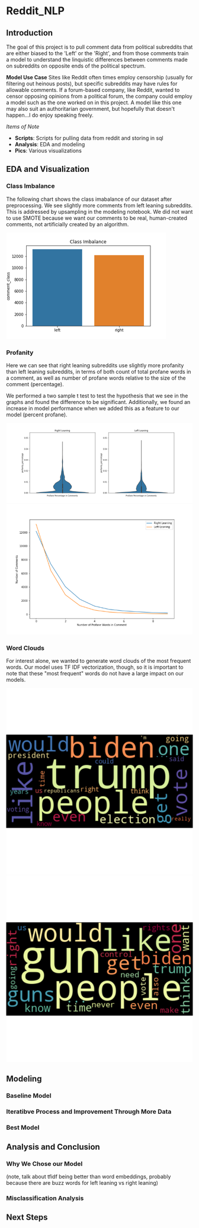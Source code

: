 # Reddit_NLP

## Introduction

The goal of this project is to pull comment data from political subreddits that are either biased to the 'Left' or the 'Right', and from those comments train a model to understand the linquistic differences between comments made on subreddits on opposite ends of the political spectrum.

**Model Use Case**
Sites like Reddit often times employ censorship (usually for filtering out heinous posts), but specific subreddits may have rules for allowable comments. If a forum-based company, like Reddit, wanted to censor opposing opinions from a political forum, the company could employ a model such as the one worked on in this project. A model like this one may also suit an authoritarian government, but hopefully that doesn't happen...I do enjoy speaking freely.

*Items of Note*
  * **Scripts**: Scripts for pulling data from reddit and storing in sql
  * **Analysis**: EDA and modeling
  * **Pics**: Various visualizations
  
## EDA and Visualization

### Class Imbalance

The following chart shows the class imabalance of our dataset after preprocessing. We see slightly more comments from left leaning subreddits. This is addressed by upsampling in the modeling notebook. We did not want to use SMOTE because we want our comments to be real, human-created comments, not artificially created by an algorithm.

![Image](Pics/Class_Imbalance.png?raw=true)

### Profanity

Here we can see that right leaning subreddits use slightly more profanity than left leaning subreddits, in terms of both count of total profane words in a comment, as well as number of profane words relative to the size of the comment (percentage).

We performed a two sample t test to test the hypothesis that we see in the graphs and found the difference to be significant. Additionally, we found an increase in model performance when we added this as a feature to our model (percent profane).

![Image](Pics/Profanity_Violinplot.png?raw=true) 
![Image](Pics/Profanity.png?raw=true)

### Word Clouds

For interest alone, we wanted to generate word clouds of the most frequent words. Our model uses TF IDF vectorization, though, so it is important to note that these "most frequent" words do not have a large impact on our models. 

![Image](Pics/left_wordcloud.png?raw=true)
![Image](Pics/right_wordcloud.png?raw=true)


## Modeling

### Baseline Model

### Iteratibve Process and Improvement Through More Data

### Best Model


## Analysis and Conclusion

### Why We Chose our Model

(note, talk about tfidf being better than word embeddings, probably because there are buzz words for left leaning vs right leaning)

### Misclassification Analysis



## Next Steps
